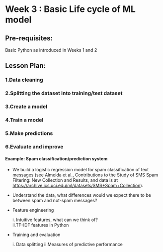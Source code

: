 # Week 3 : Basic Life cycle of ML model


## Pre-requisites:
Basic Python as introduced in Weeks 1 and 2

## Lesson Plan:

### 1.Data cleaning
### 2.Splitting the dataset into training/test dataset
### 3.Create a model
### 4.Train a model
### 5.Make predictions
### 6.Evaluate and improve
#### Example: Spam classification/prediction system
* We build a logistic regression model for spam classification of text messages (see Almeida et al., Contributions to the Study of SMS Spam Filtering: New Collection and Results, and data is at https://archive.ics.uci.edu/ml/datasets/SMS+Spam+Collection).
* Understand the data, what differences would we expect there to be between spam and not-spam messages?
* Feature engineering

    i. Intuitive features, what can we think of?    
    ii.TF-IDF features in Python
* Training and evaluation

    i. Data splitting
    ii.Measures of predictive performance
